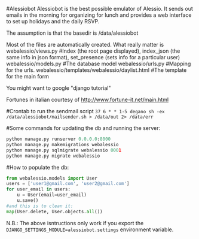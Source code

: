 #Alessiobot
Alessiobot is the best possible emulator of Alessio. It sends out emails in the morning for organizing for lunch and provides a web interface to set up holidays and the daily RSVP.

The assumption is that the basedir is /data/alessiobot

Most of the files are automatically created. What really matter is
webalessio/views.py             #Index (the root page displayed), index\_json (the same info in json format), set\_presence (sets info for a particular user)
webalessio/models.py            #The database model
webalessio/urls.py              #Mapping for the urls.
webalessio/templates/webalessio/daylist.html    #The template for the main form

You might want to google "django tutorial"

Fortunes in italian courtesy of http://www.fortune-it.net/main.html

#Crontab to run the sendmail script
`37 6 * * 1-5 degano sh -ex /data/alessiobot/mailsender.sh > /data/out 2> /data/err`

#Some commands for updating the db and running the server:
```python
python manage.py runserver 0.0.0.0:8000
python manage.py makemigrations webalessio
python manage.py sqlmigrate webalessio 0001
python manage.py migrate webalessio
```

#How to populate the db:
```python
from webalessio.models import User
users = ['user1@gmail.com', 'user2@gmail.com']
for user_email in users:
    u = User(email=user_email)
    u.save()
#and this is to clean it:
map(User.delete, User.objects.all())
```

N.B.: The above isntructions only work if you export the `DJANGO_SETTINGS_MODULE=alessiobot.settings` environment variable.
